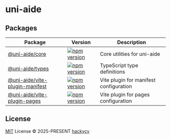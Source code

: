 # uni-aide

## Packages

| Package | Version | Description |
| ------- | ------- | ----------- |
| [@uni-aide/core](./packages/core) | [![npm version](https://img.shields.io/npm/v/@uni-aide/core.svg)](https://www.npmjs.com/package/@uni-aide/core) | Core utilities for uni-aide |
| [@uni-aide/types](./packages/types) | [![npm version](https://img.shields.io/npm/v/@uni-aide/types.svg)](https://www.npmjs.com/package/@uni-aide/types) | TypeScript type definitions |
| [@uni-aide/vite-plugin-manifest](./packages/vite-plugin-manifest) | [![npm version](https://img.shields.io/npm/v/@uni-aide/vite-plugin-manifest.svg)](https://www.npmjs.com/package/@uni-aide/vite-plugin-manifest) | Vite plugin for manifest configuration |
| [@uni-aide/vite-plugin-pages](./packages/vite-plugin-pages) | [![npm version](https://img.shields.io/npm/v/@uni-aide/vite-plugin-pages.svg)](https://www.npmjs.com/package/@uni-aide/vite-plugin-pages) | Vite plugin for pages configuration |

## License

[MIT](./LICENSE.md) License © 2025-PRESENT [hackycy](https://github.com/hackycy)
